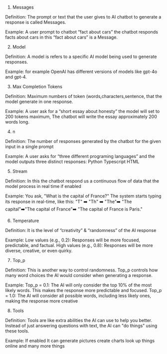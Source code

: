 1. Messages
   
Definition:  The prompt or text that the user gives to AI chatbot to generate a response is called Messages.

Example: A user prompt to chatbot “fact about cars” the chatbot responds facts about cars in this “fact about cars” is a Message. 


2. Model
    
Definition: A model is refers to a specific AI model being used to generate responses.

Example: for example OpenAI has different versions of models like gpt-4o and gpt-4.


3. Max Completion Tokens
   
Definition: Maximum numbers of token (words,characters,sentence, that the model generate in one response.

Example: A user ask for a “short essay about honesty” the model will set to 200 tokens maximum, The chatbot will write the essay approximately 200 words long.


4. n

Definition: The number of responses generated by the chatbot for the given input in a single prompt 

Example: A user asks for “three different programing languages” and the model outputs three distinct responses:
Python
Typescript
HTML


5. Stream
   
Definition: In this the chatbot respond us a continuous flow of data that the model process in real time if enabled 

Example: You ask, "What is the capital of France?"
The system starts typing its response in real-time, like this:
"T" ➡️ "Th" ➡️ "The"➡️ "The capital"➡️"The capital of France"➡️ "The capital of France is Paris."


6. Temperature
   
Definition:  It is the level of “creativity” & “randomness” of the AI response 

Example: Low values (e.g., 0.2): Responses will be more focused, predictable, and factual.
High values (e.g., 0.8): Responses will be more diverse, creative, or even quirky.


7. Top_p
   
Definition: This is another way to control randomness. Top_p controls how many word choices the AI would consider when generating a response.

Example: Top_p = 0.1: The AI will only consider the top 10% of the most likely words. This makes the response more predictable and focused.
Top_p = 1.0: The AI will consider all possible words, including less likely ones, making the response more creative


8. Tools
   
Definition: Tools are like extra abilities the AI can use to help you better. Instead of just answering questions with text, the AI can "do things" using these tools.

Example: If enabled It can generate pictures create charts look up things online and many more things
